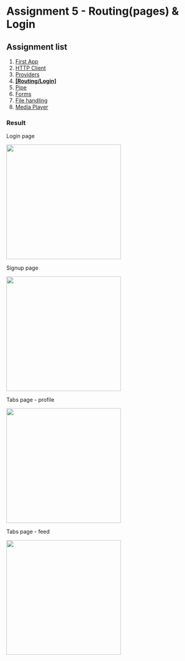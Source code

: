 # Assignment 5 - Routing(pages) & Login

## Assignment list
1. [First App](https://github.com/joonasmkauppinen/first-ionic-app/tree/master)
2. [HTTP Client](https://github.com/joonasmkauppinen/first-ionic-app/tree/http-a)
3. [Providers](https://github.com/joonasmkauppinen/first-ionic-app/tree/ionic-providers)
4. **[[Routing/Login]](https://github.com/joonasmkauppinen/first-ionic-app/tree/ionic-navigation-login)**
5. [Pipe](https://github.com/joonasmkauppinen/first-ionic-app/tree/ionic-pipes-task-a)
6. [Forms]()
7. [File handling]()
8. [Media Player]()

### Result
Login page

<img src="https://user-images.githubusercontent.com/28673805/51698578-407e5780-2013-11e9-84d7-d253f4c33e5f.PNG" width="300">

Signup page

<img src="https://user-images.githubusercontent.com/28673805/51698621-5db32600-2013-11e9-9775-4519a5a10e84.PNG" width="300">

Tabs page - profile

<img src="https://user-images.githubusercontent.com/28673805/51698660-79b6c780-2013-11e9-96c8-22b6abe57a44.PNG" width="300">

Tabs page - feed

<img src="https://user-images.githubusercontent.com/28673805/51698707-96eb9600-2013-11e9-8f95-902b3240d20a.PNG" width="300">
